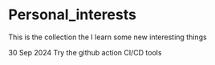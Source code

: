 # Personal_interests
This is the collection the I learn some new interesting things

30 Sep 2024 Try the github action CI/CD tools
